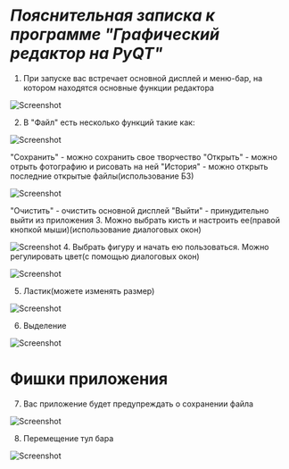 # _**Пояснительная записка к программе "Графический редактор на PyQT"**_

1. При запуске вас встречает основной дисплей и меню-бар, на котором находятся основные функции редактора

![Screenshot](screen_!.png)
   
2. В "Файл" есть несколько функций такие как:

![Screenshot](screen_3.png)

"Сохранить" - можно сохранить свое творчество
"Открыть" - можно отрыть фотографию и рисовать на ней
"История" - можно открыть последние открытые файлы(использование БЗ)
   
![Screenshot](screen_4.png)
   
"Очистить" - очистить основной дисплей
"Выйти" - принудительно выйти из приложения
3. Можно выбрать кисть и настроить ее(правой кнопкой мыши)(использование диалоговых окон)

![Screenshot](screen_1.png)
4. Выбрать фигуру и начать ею пользоваться. Можно регулировать цвет(с помощью диалоговых окон)

![Screenshot](screen_5.png)

5. Ластик(можете изменять размер)
 
![Screenshot](screen_7.png)

6. Выделение

![Screenshot](screen_8.png)


# **Фишки приложения**

7. Вас приложение будет предупреждать о сохранении файла

![Screenshot](screen_6.png)

8. Перемещение тул бара

![Screenshot](screen_7.png)
